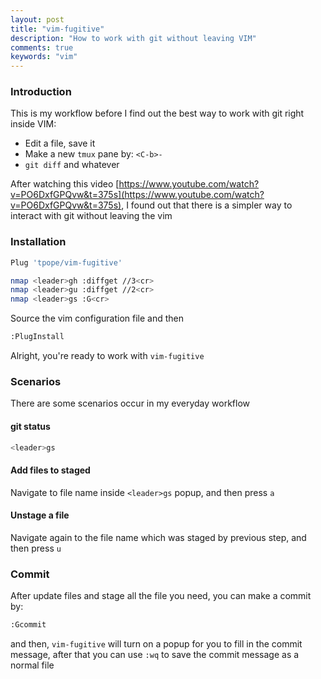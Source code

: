 ```yaml
---
layout: post
title: "vim-fugitive"
description: "How to work with git without leaving VIM"
comments: true
keywords: "vim"
---
```


### Introduction
This is my workflow before I find out the best way to work with git right inside VIM:

- Edit a file, save it
- Make a new `tmux` pane by: `<C-b>-`
- `git diff` and whatever 

After watching this video [https://www.youtube.com/watch?v=PO6DxfGPQvw&t=375s](https://www.youtube.com/watch?v=PO6DxfGPQvw&t=375s), I found out that there is a simpler way to interact with git without leaving the vim

### Installation

```bash
Plug 'tpope/vim-fugitive'

nmap <leader>gh :diffget //3<cr>
nmap <leader>gu :diffget //2<cr>
nmap <leader>gs :G<cr>
```

Source the vim configuration file and then

```bash
:PlugInstall
```

Alright, you're ready to work with `vim-fugitive`

### Scenarios
There are some scenarios occur in my everyday workflow

#### git status

```bash
<leader>gs
```

#### Add files to staged

Navigate to file name inside `<leader>gs` popup, and then press `a`

#### Unstage a file

Navigate again to the file name which was staged by previous step, and then press `u`

### Commit

After update files and stage all the file you need, you can make a commit by:
```bash
:Gcommit
```
and then, `vim-fugitive` will turn on a popup for you to fill in the commit message, after that you can use `:wq` to save the commit message as a normal file
